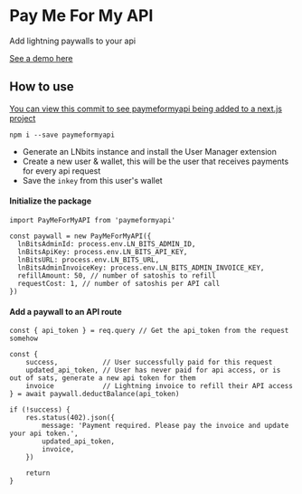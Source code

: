 # Pay Me For My API

Add lightning paywalls to your api

[See a demo here](https://www.usdebt.wtf/api/data)

## How to use

[You can view this commit to see paymeformyapi being added to a next.js project](https://github.com/neb-b/usdebt.wtf/commit/d8856abf3a97eaa4b03adba7b0a5b3aa1a610cff)

```
npm i --save paymeformyapi
```

- Generate an LNbits instance and install the User Manager extension
- Create a new user & wallet, this will be the user that receives payments for every api request
- Save the `inkey` from this user's wallet

#### Initialize the package

```
import PayMeForMyAPI from 'paymeformyapi'

const paywall = new PayMeForMyAPI({
  lnBitsAdminId: process.env.LN_BITS_ADMIN_ID,
  lnBitsApiKey: process.env.LN_BITS_API_KEY,
  lnBitsURL: process.env.LN_BITS_URL,
  lnBitsAdminInvoiceKey: process.env.LN_BITS_ADMIN_INVOICE_KEY,
  refillAmount: 50, // number of satoshis to refill
  requestCost: 1, // number of satoshis per API call
})
```

#### Add a paywall to an API route

```
const { api_token } = req.query // Get the api_token from the request somehow

const {
    success,           // User successfully paid for this request
    updated_api_token, // User has never paid for api access, or is out of sats, generate a new api token for them
    invoice            // Lightning invoice to refill their API access
} = await paywall.deductBalance(api_token)

if (!success) {
    res.status(402).json({
        message: 'Payment required. Please pay the invoice and update your api token.',
        updated_api_token,
        invoice,
    })

    return
}
```
